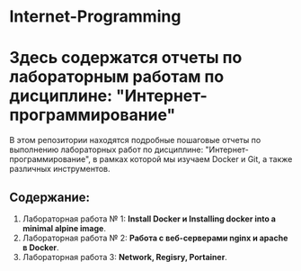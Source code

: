 # Internet-Programming
# Здесь содержатся отчеты по лабораторным работам по дисциплине: "Интернет-программирование"
В этом репозитории находятся подробные пошаговые отчеты по выполнению лабораторных работ по дисциплине: "Интернет-программирование", в рамках которой мы изучаем Docker и Git, а также различных инструментов.
## Содержание:
1. Лабораторная работа № 1: **Install Docker и Installing docker into a minimal alpine image**.
2. Лабораторная работа № 2: **Работа с веб-серверами nginx и apache в Docker**.
3. Лабораторная работа 3: **Network, Regisry, Portainer**.
